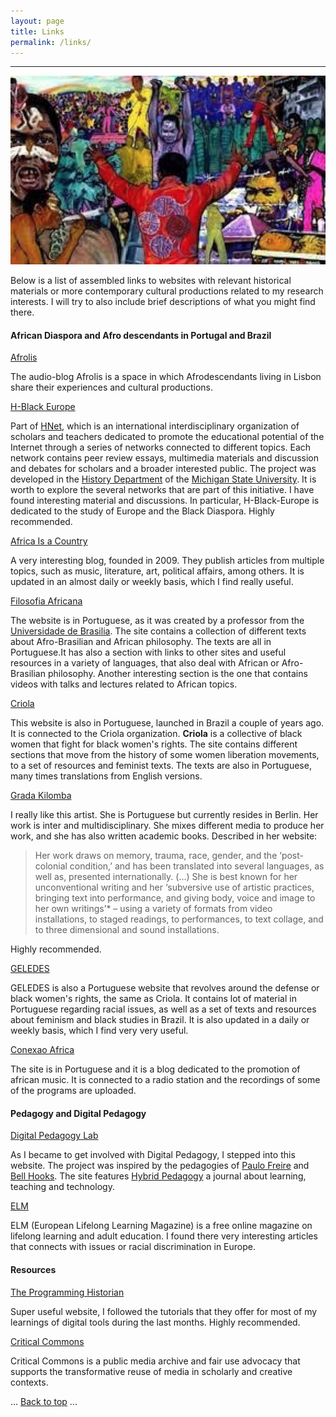 ```yaml
---
layout: page
title: Links
permalink: /links/
---
```


---

<img src="/images/Links-Picture.png">

Below is a list of assembled links to websites with relevant historical materials or more contemporary cultural productions related to my research interests. I will try to also include brief descriptions of what you might find there.

#### African Diaspora and Afro descendants in Portugal and Brazil

<a href="https://radioafrolis.com/" target="_blank"> Afrolis</a>

The audio-blog Afrolis is a space in which Afrodescendants living in Lisbon share their experiences and cultural productions.

<a href="https://networks.h-net.org/h-black-europe" target="_blank"> H-Black Europe</a>

Part of [HNet](https://networks.h-net.org/), which is an international interdisciplinary organization of scholars and teachers dedicated to promote the educational potential of the Internet through a series of networks connected to different topics. Each network contains peer review essays, multimedia materials and discussion and debates for scholars and a broader interested public. The project was developed in the [History Department](http://history.msu.edu/) of the [Michigan State University](https://msu.edu/). It is worth to explore the several networks that are part of this initiative. I have found interesting material and discussions. In particular, H-Black-Europe is dedicated to the study of Europe and the Black Diaspora. Highly recommended.

<a href="http://africasacountry.com/" target="_blank"> Africa Is a Country</a>

A very interesting blog, founded in 2009. They publish articles from multiple topics, such as music, literature, art, political affairs, among others. It is updated in an almost daily or weekly basis, which I find really useful.

<a href="http://filosofia-africana.weebly.com/" target="_blank"> Filosofia Africana</a>

The website is in Portuguese, as it was created by a professor from the [Universidade de Brasilia](http://www.unb.br/). The site contains a collection of different texts about Afro-Brasilian and African philosophy. The texts are all in Portuguese.It has also a section with links to other sites and useful resources in a variety of languages, that also deal with African or Afro-Brasilian philosophy. Another interesting section is the one that contains videos with talks and lectures related to African topics.

<a href="http://criola.org.br/" target="_blank"> Criola</a>

This website is also in Portuguese, launched in Brazil a couple of years ago. It is connected to the Criola organization. **Criola** is a collective of black women that fight for black women's rights. The site contains different sections that move from the history of some women liberation movements, to a set of resources and feminist texts. The texts are also in Portuguese, many times translations from English versions.

<a href="http://gradakilomba.com/" target="_blank"> Grada Kilomba</a>

I really like this artist. She is Portuguese but currently resides in Berlin. Her work is inter and multidisciplinary. She mixes different media to produce her work, and she has also written academic books. Described in her website:

> Her work draws on memory, trauma, race, gender, and the ‘post-colonial condition,’ and has been translated into several languages, as well as, presented internationally. (...) She is best known for her unconventional writing and her ‘subversive use of artistic practices, bringing text into performance, and giving body, voice and image to her own writings’* – using a variety of formats from video installations, to staged readings, to performances, to text collage, and to three dimensional and sound installations.

Highly recommended.

<a href="http://www.geledes.org.br/18-textos-essenciais-para-estudos-e-pesquisas-sobre-genero-e-sexualidade/#gs.null" target="_blank"> GELEDES</a>

GELEDES is also a Portuguese website that revolves around the defense or black women's rights, the same as Criola. It contains lot of material in Portuguese regarding racial issues, as well as a set of texts and resources about feminism and black studies in Brazil. It is also updated in a daily or weekly basis, which I find very very useful.

<a href="https://conexaoafrica.com/" target="_blank"> Conexao Africa</a>

The site is in Portuguese and it is a blog dedicated to the promotion of african music. It is connected to a radio station and the recordings of some of the programs are uploaded.

#### Pedagogy and Digital Pedagogy

<a href="http://www.digitalpedagogylab.com/" target="_blank"> Digital Pedagogy Lab</a>

As I became to get involved with Digital Pedagogy, I stepped into this website. The project was inspired by the pedagogies of [Paulo Freire](http://www.freire.org/paulo-freire/) and [Bell Hooks](http://www.bellhooksinstitute.com/). The site features [Hybrid Pedagogy](http://www.digitalpedagogylab.com/hybridped/) a journal about learning, teaching and technology.

<a href="http://www.elmmagazine.eu/" target="_blank"> ELM</a>

ELM (European Lifelong Learning Magazine) is a free online magazine on lifelong learning and adult education. I found there very interesting articles that connects with issues or racial discrimination in Europe.

#### Resources

<a href="http://programminghistorian.org/" target="_blank"> The Programming Historian</a>

Super useful website, I followed the tutorials that they offer for most of my learnings of digital tools during the last months. Highly recommended.

<a href="http://www.criticalcommons.org/about-us" target="_blank"> Critical Commons</a>

Critical Commons is a public media archive and fair use advocacy that supports the transformative reuse of media in scholarly and creative contexts.



<body id="top">
  ...
  <a href="#top">Back to top</a>
  ...
</body>
